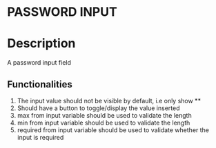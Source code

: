 # PASSWORD INPUT

# Description

A password input field

## Functionalities  

1. The input value should not be visible by default, i.e only show **
2. Should have a button to toggle/display the value inserted
3. max from input variable should be used to validate the length 
4. min from input variable should be used to validate the length
5. required from input variable should be used to validate whether the input is required